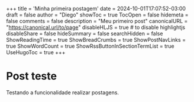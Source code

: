 +++
title = 'Minha primeira postagem'
date = 2024-10-01T17:07:52-03:00
draft = false
author = "Diego"
showToc = true
TocOpen = false
hidemeta = false
comments = false
description = "Meu primeiro post"
canonicalURL = "https://canonical.url/to/page"
disableHLJS = true # to disable highlightjs
disableShare = false
hideSummary = false
searchHidden = false
ShowReadingTime = true
ShowBreadCrumbs = true
ShowPostNavLinks = true
ShowWordCount = true
ShowRssButtonInSectionTermList = true
UseHugoToc = true
+++

# Post teste
Testando a funcionalidade realizar postagens.